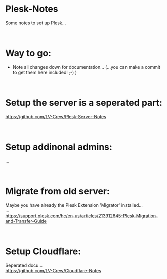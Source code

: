 # Plesk-Notes
Some notes to set up Plesk...  

<br>

# Way to go:  
- Note all changes down for documentation... (...you can make a commit to get them here included! ;-) )  

<br>

# Setup the server is a seperated part:  
https://github.com/LV-Crew/Plesk-Server-Notes  

<br>

# Setup addinonal admins:  
...  

<br>

# Migrate from old server:  
Maybe you have already the Plesk Extension 'Migrator' installed...  
...  
https://support.plesk.com/hc/en-us/articles/213912645-Plesk-Migration-and-Transfer-Guide  

<br>

# Setup Cloudflare:  
Seperated docu...  
https://github.com/LV-Crew/Cloudflare-Notes  
